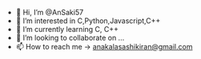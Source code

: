 - 👋 Hi, I’m @AnSaki57
- 👀 I’m interested in C,Python,Javascript,C++
- 🌱 I’m currently learning C, C++
- 💞️ I’m looking to collaborate on ...
- 📫 How to reach me -> anakalasashikiran@gmail.com

<!---
AnSaki57/AnSaki57 is a ✨ special ✨ repository because its `README.md` (this file) appears on your GitHub profile.
You can click the Preview link to take a look at your changes.
--->
